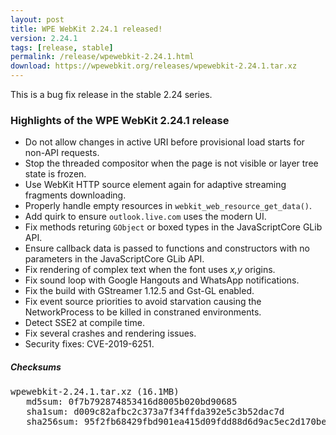 ```yaml
---
layout: post
title: WPE WebKit 2.24.1 released!
version: 2.24.1
tags: [release, stable]
permalink: /release/wpewebkit-2.24.1.html
download: https://wpewebkit.org/releases/wpewebkit-2.24.1.tar.xz
---
```


This is a bug fix release in the stable 2.24 series.

### Highlights of the WPE WebKit 2.24.1 release


- Do not allow changes in active URI before provisional load starts for non-API requests.
- Stop the threaded compositor when the page is not visible or layer tree state is frozen.
- Use WebKit HTTP source element again for adaptive streaming fragments downloading.
- Properly handle empty resources in `webkit_web_resource_get_data()`.
- Add quirk to ensure `outlook.live.com` uses the modern UI.
- Fix methods returing `GObject` or boxed types in the JavaScriptCore GLib API.
- Ensure callback data is passed to functions and constructors with no parameters in the JavaScriptCore GLib API.
- Fix rendering of complex text when the font uses *x,y* origins.
- Fix sound loop with Google Hangouts and WhatsApp notifications.
- Fix the build with GStreamer 1.12.5 and Gst-GL enabled.
- Fix event source priorities to avoid starvation causing the NetworkProcess to be killed in constraned environments.
- Detect SSE2 at compile time.
- Fix several crashes and rendering issues.
- Security fixes: CVE-2019-6251.


##### Checksums

<pre>
wpewebkit-2.24.1.tar.xz (16.1MB)
   md5sum: 0f7b792874853416d8005b020bd90685
   sha1sum: d009c82afbc2c373a7f34ffda392e5c3b52dac7d
   sha256sum: 95f2fb68429fbd901ea415d09fdd88d6d9ac5ec2d170bec9977093b12e5093a6
</pre>
